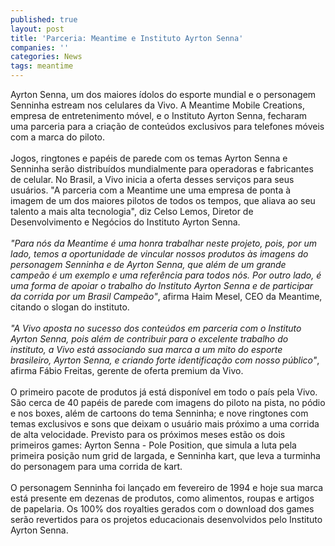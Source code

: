 ```yaml
---
published: true
layout: post
title: 'Parceria: Meantime e Instituto Ayrton Senna'
companies: ''
categories: News
tags: meantime
---
```

Ayrton Senna, um dos maiores ídolos do esporte mundial e o personagem Senninha estream nos celulares da Vivo. A Meantime Mobile Creations, empresa de entretenimento móvel, e o Instituto Ayrton Senna, fecharam uma parceria para a criação de conteúdos exclusivos para telefones móveis com a marca do piloto.<br /><br />Jogos, ringtones e papéis de parede com os temas Ayrton Senna e Senninha serão distribuídos mundialmente para operadoras e fabricantes de celular. No Brasil, a Vivo inicia a oferta desses serviços para seus usuários. "A parceria com a Meantime une uma empresa de ponta à imagem de um dos maiores pilotos de todos os tempos, que aliava ao seu talento a mais alta tecnologia", diz Celso Lemos, Diretor de Desenvolvimento e Negócios do Instituto Ayrton Senna.<br /><br /><span style="font-style: italic;">"Para nós da Meantime é uma honra trabalhar neste projeto, pois, por um lado, temos a oportunidade de vincular nossos produtos às imagens do personagem Senninha e de  Ayrton Senna, que além de um grande campeão é um exemplo e uma referência para todos nós. Por outro lado, é uma forma de apoiar o trabalho do Instituto Ayrton Senna e de participar da corrida por um Brasil Campeão"</span>, afirma Haim Mesel, CEO da Meantime, citando o slogan do instituto.<br /><br /><span style="font-style: italic;">"A Vivo aposta no sucesso dos conteúdos em parceria com o Instituto Ayrton Senna, pois além de contribuir para o excelente trabalho do instituto, a Vivo está associando sua marca a um mito do esporte brasileiro, Ayrton Senna, e criando forte identificação com nosso público"</span>, afirma Fábio Freitas, gerente de oferta premium da Vivo.<br /><br />O primeiro pacote de produtos já está disponível em todo o país pela Vivo. São cerca de 40 papéis de parede com imagens do piloto na pista, no pódio e nos boxes, além de cartoons do tema Senninha; e nove ringtones com temas exclusivos e sons que deixam o usuário mais próximo a uma corrida de alta velocidade. Previsto para os próximos meses estão os dois primeiros games: Ayrton Senna - Pole Position, que simula a luta pela primeira posição num grid de largada, e Senninha kart, que leva a turminha do personagem para uma corrida de kart.<br /><br />O personagem Senninha foi lançado em fevereiro de 1994 e hoje sua marca está presente em dezenas de produtos, como alimentos, roupas e artigos de papelaria.  Os 100% dos royalties gerados com o download dos games serão revertidos para os projetos educacionais desenvolvidos pelo Instituto Ayrton Senna.
